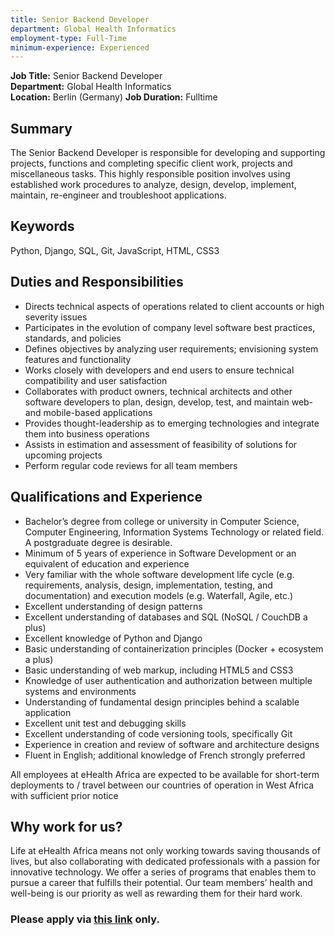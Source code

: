 ```yaml
---
title: Senior Backend Developer
department: Global Health Informatics 
employment-type: Full-Time 
minimum-experience: Experienced
---
```

**Job Title:** Senior Backend Developer  
**Department:** Global Health Informatics  
**Location:** Berlin (Germany) 
**Job Duration:** Fulltime

## Summary
The Senior Backend Developer is responsible for developing and supporting projects, functions and completing specific client work, projects and miscellaneous tasks. This highly responsible position involves using established work procedures to analyze, design, develop, implement, maintain, re-engineer and troubleshoot applications.

## Keywords
Python, Django, SQL, Git, JavaScript, HTML, CSS3

## Duties and Responsibilities

* Directs technical aspects of operations related to client accounts or high severity issues 
* Participates in the evolution of company level software best practices, standards, and policies 
* Defines objectives by analyzing user requirements; envisioning system features and functionality 
* Works closely with developers and end users to ensure technical compatibility and user satisfaction
* Collaborates with product owners, technical architects and other software developers to plan, design, develop, test, and maintain web- and mobile-based applications 
* Provides thought-leadership as to emerging technologies and integrate them into business operations
* Assists in estimation and assessment of feasibility of solutions for upcoming projects
* Perform regular code reviews for all team members

## Qualifications and Experience

* Bachelor’s degree from college or university in Computer Science, Computer Engineering, Information Systems Technology or related field. A postgraduate degree is desirable.
* Minimum of 5 years of experience in Software Development or an equivalent of education and experience
* Very familiar with the whole software development life cycle (e.g. requirements, analysis, design, implementation, testing, and documentation) and execution models (e.g. Waterfall, Agile, etc.)
* Excellent understanding of design patterns
* Excellent understanding of databases and SQL (NoSQL / CouchDB a plus)
* Excellent knowledge of Python and Django
* Basic understanding of containerization principles (Docker + ecosystem a plus)
* Basic understanding of web markup, including HTML5 and CSS3
* Knowledge of user authentication and authorization between multiple systems and environments
* Understanding of fundamental design principles behind a scalable application
* Excellent unit test and debugging skills
* Excellent understanding of code versioning tools, specifically Git
* Experience in creation and review of software and architecture designs
* Fluent in English; additional knowledge of French strongly preferred

All employees at eHealth Africa are expected to be available for short-term deployments to / travel between our countries of operation in West Africa with sufficient prior notice

## Why work for us?
Life at eHealth Africa means not only working towards saving thousands of lives, but also collaborating with dedicated professionals with a passion for innovative technology. We offer a series of programs that enables them to pursue a career that fulfills their potential. Our team members’ health and well-being is our priority as well as rewarding them for their hard work.

### Please apply via [this link](https://eHealthAfrica.bamboohr.com/jobs/view.php?id=32) only.